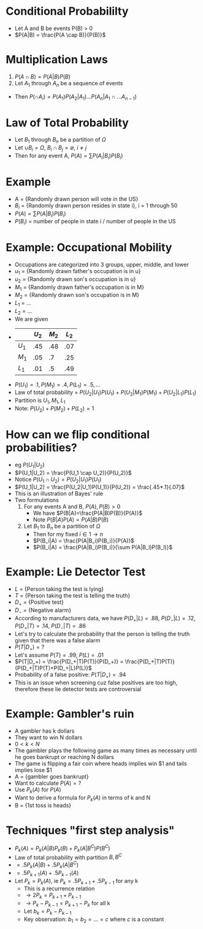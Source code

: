 # Conditional Probabililty
* Let A and B be events P(B) > 0
* $P(A|B) = \frac{P(A \cap B)}{P(B)}$

# Multiplication Laws
1. $P(A \cap B) = P(A|B)P(B)$
2. Let $A_1$ through $A_n$ be a sequence of events
* Then $P(\cap A_i) = P(A_1)P(A_2|A_1)...P(A_n|A_1 \cap ... A_{n - 1})$

# Law of Total Probability
* Let $B_1$ through $B_n$ be a partition of $\Omega$
* Let $\cup B_i = \Omega$, $B_i \cap B_j = \emptyset$, $i \neq j$
* Then for any event A, $P(A) = \sum P(A_i|B_i)P(B_i)$

# Example
* A = {Randomly drawn person will vote in the US}
* $B_i$ = {Randomly drawn person resides in state i}, i = 1 through 50
* $P(A) = \sum P(A|B_i)P(B_i)$
* $P(B_i)$ = number of people in state i / number of people in the US

# Example: Occupational Mobility
* Occupations are categorized into 3 groups, upper, middle, and lower
* $u_1$ = {Randomly drawn father's occupation is in u}
* $u_2$ = {Randomly drawn son's occupation is in u}
* $M_1$ = {Randomly drawn father's occupation is in M}
* $M_2$ = {Randomly drawn son's occupation is in M}
* $L_1$ = ...
* $L_2$ = ...
* We are given
* ||$U_2$|$M_2$|$L_2$|
  |---|---|---|---|
  |$U_1$|.45|.48|.07|
  |$M_1$|.05|.7|.25|
  |$L_1$|.01|.5|.49|
* $P(U_1) = .1, P(M_1) = .4, P(L_1) = .5, ...$
* Law of total probability = $P(U_2|U_1)P(U_1)+P(U_2|M_1)P(M_1)+P(U_2|L_1)P(L_1)$
* Partition is $U_1, M_1, L_1$
* Note: $P(U_2) + P(M_2) + P(L_2) = 1$

# How can we flip conditional probabilities?
* eg $P(U_1|U_2)$
* $P(U_1|U_2) = \frac{P(U_1 \cap U_2)}{P(U_2)}$
* Notice $P(U_1 \cap U_2) = P(U_2|U_1)P(U_1)$
* $P(U_1|U_2) = \frac{P(U_2|U_1)P(U_1)}{P(U_2)} = \frac{.45*.1}{.07}$
* This is an illustration of Bayes' rule
* Two formulations
  1. For any events A and B, $P(A),P(B) > 0$
     * We have $P(B|A)=\frac{P(A|B)P(B)}{P(A)}$
     * Note $P(B|A)P(A) = P(A|B)P(B)$
  2. Let $B_1$ to $B_n$ be a partition of $\Omega$
     * Then for my fixed $i \in {1 \to n}$
     * $P(B_i|A) = \frac{P(A|B_i)P(B_i)}{P(A)}$
     * $P(B_i|A) = \frac{P(A|B_i)P(B_i)}{\sum P(A|B_l)P(B_l)}$

# Example: Lie Detector Test
* $L$ = {Person taking the test is lying}
* $T$ = {Person taking the test is telling the truth}
* $D_+$ = {Positive test}
* $D_-$ = {Negative alarm}
* According to manufacturers data, we have $P(D_+|L)=.88$, $P(D_-|L) = .12$, $P(D_+|T)=.14$, $P(D_-|T)=.86$
* Let's try to calculate the probability that the person is telling the truth given that there was a false alarm
* $P(T|D_+) = ?$
* Let's assume $P(T) = .99$, $P(L) = .01$
* $P(T|D_+) = \frac{P(D_+|T)P(T)}{P(D_+)} = \frac{P(D_+|T)P(T)}{P(D_+|T)P(T)+P(D_+|L)P(L)}$
* Probability of a false positive: $P(T|D_+) = .94$
* This is an issue when screening cuz false positives are too high, therefore these lie detector tests are controversial

# Example: Gambler's ruin
* A gambler has k dollars
* They want to win N dollars
* $0 < k < N$
* The gambler plays the following game as many times as necessary until he goes bankrupt or reaching N dollars
* The game is flipping a fair coin where heads implies win $1 and tails implies lose $1
* A = {gambler goes bankrupt}
* Want to calculate $P(A) = ?$
* Use $P_k(A)$ for $P(A)$
* Want to derive a formula for $P_k(A)$ in terms of k and N
* B = {1st toss is heads}

# Techniques "first step analysis"
* $P_k(A) = P_k(A|B)P_k(B) + P_k(A|B^C)P(B^C)$
* Law of total probability with partition $B, B^C$
* $= .5 P_k(A|B) + .5 P_k(A|B^C)$
* $= .5 P_{k+1}(A) + .5 P_{k-1}(A)$
* Let $P_k = P_k(A)$, ie $P_k = .5 P_{k + 1} + .5 P_{k-1}$ for any k
  * This is a recurrence relation
  * $\to 2P_k = P_{k + 1} + P_{k - 1}$
  * $\to P_k - P_{k - 1} = P_{k + 1} - P_k$ for all k
  * Let $b_k = P_k - P_{k - 1}$
  * Key observation: $b_1 = b_2 = ... = c$ where $c$ is a constant 